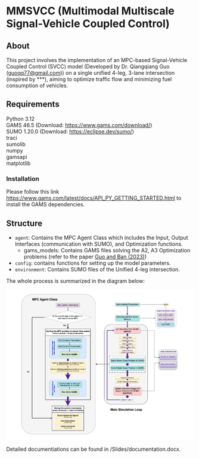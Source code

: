 # MMSVCC (Multimodal Multiscale Signal-Vehicle Coupled Control)

## About
This project involves the implementation of an MPC-based Signal-Vehicle Coupled Control (SVCC) model (Developed by Dr. Qiangqiang Guo (guoqq77@gmail.com)) on a single unified 4-leg, 3-lane intersection (inspired by ***), aiming to optimize traffic flow and minimizing fuel consumption of vehicles.

## Requirements
Python 3.12   
GAMS 46.5 (Download: https://www.gams.com/download/)  
SUMO 1.20.0  (Download: https://eclipse.dev/sumo/)  
traci  
sumolib  
numpy  
gamsapi  
matplotlib  

### Installation
Please follow this link https://www.gams.com/latest/docs/API_PY_GETTING_STARTED.html to install the GAMS dependencies. 

## Structure
- `agent`: Contains the MPC Agent Class which includes the Input, Output Interfaces (communication with SUMO), and Optimization functions.  
    - gams_models: Contains GAMS files solving the A2, A3 Optimization problems (refer to the paper [Guo and Ban (2023)](https://www.sciencedirect.com/science/article/abs/pii/S0191261523001121))  
- `config`: contains functions for setting up the model parameters.
- `environment`: Contains SUMO files of the Unified 4-leg intersection.

The whole process is summarized in the diagram below:  

![MPC Agent Diagram](Slides/MultiScale%20Traffic%20Control%20Diagram.png)

 
Detailed documentiations can be found in /Slides/documentation.docx.  
